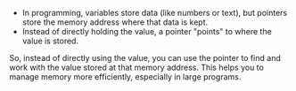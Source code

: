 * In programming, variables store data (like numbers or text), but pointers store the memory address where that data is kept.
* Instead of directly holding the value, a pointer "points" to where the value is stored.

So, instead of directly using the value, you can use the pointer to find and work with the value stored at that memory address. This helps you to manage memory more efficiently, especially in large programs.
